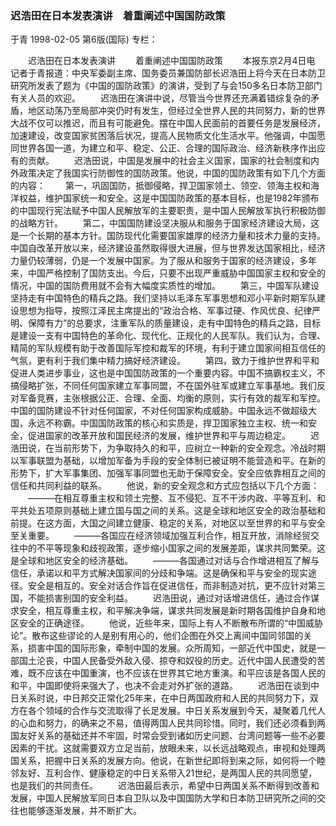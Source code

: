 ### 迟浩田在日本发表演讲　着重阐述中国国防政策
于青
1998-02-05
第6版(国际)
专栏：

　　迟浩田在日本发表演讲
　　着重阐述中国国防政策
　　本报东京2月4日电  记者于青报道：中央军委副主席、国务委员兼国防部长迟浩田上将今天在日本防卫研究所发表了题为《中国的国防政策》的演讲，受到了与会150多名日本防卫部门有关人员的欢迎。
　　迟浩田在演讲中说，尽管当今世界还充满着错综复杂的矛盾，地区动荡乃至局部冲突仍时有发生，但经过全世界人民的共同努力，新的世界大战不仅可以推迟，而且有可能避免。摆在中国人民面前的首要任务是发展经济，加速建设，改变国家贫困落后状况，提高人民物质文化生活水平。他强调，中国愿同世界各国一道，为建立和平、稳定、公正、合理的国际政治、经济新秩序作出应有的贡献。
　　迟浩田说，中国是发展中的社会主义国家，国家的社会制度和内外政策决定了我国实行防御性的国防政策。他说，中国的国防政策有如下几个方面的内容：
　　第一，巩固国防，抵御侵略，捍卫国家领土、领空、领海主权和海洋权益，维护国家统一和安全。这是中国国防政策的基本目标，也是1982年颁布的中国现行宪法赋予中国人民解放军的主要职责，是中国人民解放军执行积极防御的战略方针。
　　第二，中国国防建设坚决服从和服务于国家经济建设大局，这是一个长期的基本方针。国防现代化需要国家雄厚的经济力量和技术力量的支持。中国自改革开放以来，经济建设虽然取得很大进展，但与世界发达国家相比，经济力量仍较薄弱，仍是一个发展中国家。为了服从和服务于国家的经济建设，多年来，中国严格控制了国防支出。今后，只要不出现严重威胁中国国家主权和安全的情况，中国的国防费用就不会有大幅度实质性的增加。
　　第三，中国军队建设坚持走有中国特色的精兵之路。我们坚持以毛泽东军事思想和邓小平新时期军队建设思想为指导，按照江泽民主席提出的“政治合格、军事过硬、作风优良、纪律严明、保障有力”的总要求，注重军队的质量建设，走有中国特色的精兵之路，目标是建设一支有中国特色的革命化、现代化、正规化的人民军队。我们认为，合理、精简的军队规模有助于改善国际军控和裁军的环境，有利于建立国家间相互信任的气氛，更有利于我们集中精力搞好经济建设。
　　第四，致力于维护世界和平和促进人类进步事业，这也是中国国防政策的一个重要内容。中国不搞霸权主义，不搞侵略扩张，不同任何国家建立军事同盟，不在国外驻军或建立军事基地。我们反对军备竞赛，主张根据公正、合理、全面、均衡的原则，实行有效的裁军和军控。中国的国防建设不针对任何国家，不对任何国家构成威胁。中国永远不做超级大国，永远不称霸。中国国防政策的核心和实质是，捍卫国家独立主权、统一和安全，促进国家的改革开放和国民经济的发展，维护世界和平与周边稳定。
　　迟浩田说，在当前形势下，为争取持久的和平，应树立一种新的安全观念。冷战时期以军事联盟为基础，以增加军备为手段的安全体制已被证明不能营造和平。在新的形势下，扩大军事集团、加强军事同盟也无助于保障安全。安全应依靠相互之间的信任和共同利益的联系。
　　他说，新的安全观念和方式应包括以下几个方面：
　　———在相互尊重主权和领土完整、互不侵犯、互不干涉内政、平等互利、和平共处五项原则基础上建立国与国之间的关系。这是全球和地区安全的政治基础和前提。在这方面，大国之间建立健康、稳定的关系，对地区以至世界的和平与安全至关重要。
　　———各国应在经济领域加强互利合作，相互开放，消除经贸交往中的不平等现象和歧视政策，逐步缩小国家之间的发展差距，谋求共同繁荣。这是全球和地区安全的经济基础。
　　———各国通过对话与合作增进相互了解与信任，承诺以和平方式解决国家间的分歧和争端。这是确保和平与安全的现实途径。安全是相互的。安全对话合作旨在促进信任，而非制造对抗，更不应针对第三国，不能损害别国的安全利益。
　　迟浩田说，通过对话增进信任，通过合作谋求安全，相互尊重主权，和平解决争端，谋求共同发展是新时期各国维护自身和地区安全的正确途径。
　　他说，近些年来，国际上有人不断散布所谓的“中国威胁论”。散布这些谬论的人是别有用心的，他们企图在外交上离间中国同邻国的关系，损害中国的国际形象，牵制中国的发展。众所周知，一部近代中国史，就是一部国土沦丧，中国人民备受外敌入侵、掠夺和奴役的历史。近代中国人民遭受的苦难，既不应该在中国重演，也不应该在世界其它地方重演。和平应该是各国人民的和平，中国即使将来强大了，也决不会走对外扩张的道路。
　　迟浩田在谈到中日关系时说，中日邦交正常化25年来，在中日两国政府和人民的共同努力下，双方在各个领域的合作与交流取得了长足发展。中日关系发展到今天，凝聚着几代人的心血和努力，的确来之不易，值得两国人民共同珍惜。同时，我们还必须看到两国友好关系的基础还并不牢固，时常会受到诸如历史问题、台湾问题等一些不必要因素的干扰。这就需要双方立足当前，放眼未来，以长远战略观点，审视和处理两国关系，把握中日关系的发展方向。他说，在新世纪即将到来之际，如何将一个睦邻友好、互利合作、健康稳定的中日关系带入21世纪，是两国人民的共同愿望，也是我们的共同责任。
　　迟浩田最后表示，希望中日两国关系不断得到改善和发展，中国人民解放军同日本自卫队以及中国国防大学和日本防卫研究所之间的交往也能够逐渐发展，并不断扩大。
